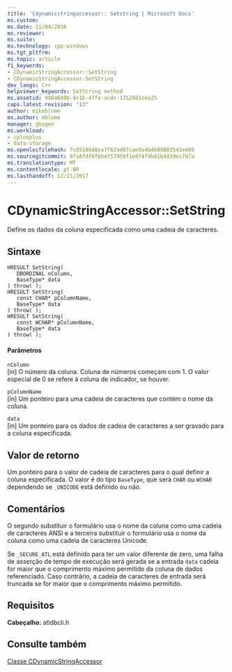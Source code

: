 ```yaml
---
title: 'Cdynamicstringaccessor:: Setstring | Microsoft Docs'
ms.custom: 
ms.date: 11/04/2016
ms.reviewer: 
ms.suite: 
ms.technology: cpp-windows
ms.tgt_pltfrm: 
ms.topic: article
f1_keywords:
- CDynamicStringAccessor::SetString
- CDynamicStringAccessor.SetString
dev_langs: C++
helpviewer_keywords: SetString method
ms.assetid: 94846d8b-4c1b-47fe-acdc-1752981cee25
caps.latest.revision: "13"
author: mikeblome
ms.author: mblome
manager: ghogen
ms.workload:
- cplusplus
- data-storage
ms.openlocfilehash: 7c05186d8ea7f62ad07cae9a4b4689083543e485
ms.sourcegitcommit: 8fa8fdf0fbb4f57950f1e8f4f9b81b4d39ec7d7a
ms.translationtype: MT
ms.contentlocale: pt-BR
ms.lasthandoff: 12/21/2017
---
```

# <a name="cdynamicstringaccessorsetstring"></a>CDynamicStringAccessor::SetString
Define os dados da coluna especificada como uma cadeia de caracteres.  
  
## <a name="syntax"></a>Sintaxe  
  
```  
HRESULT SetString(  
   DBORDINAL nColumn,  
   BaseType* data  
) throw( );  
HRESULT SetString(  
   const CHAR* pColumnName,  
   BaseType* data  
) throw( );  
HRESULT SetString(  
   const WCHAR* pColumnName,  
   BaseType* data  
) throw( );  
```  
  
#### <a name="parameters"></a>Parâmetros  
 `nColumn`  
 [in] O número da coluna. Coluna de números começam com 1. O valor especial de 0 se refere à coluna de indicador, se houver.  
  
 `pColumnName`  
 [in] Um ponteiro para uma cadeia de caracteres que contém o nome da coluna.  
  
 `data`  
 [in] Um ponteiro para os dados de cadeia de caracteres a ser gravado para a coluna especificada.  
  
## <a name="return-value"></a>Valor de retorno  
 Um ponteiro para o valor de cadeia de caracteres para o qual definir a coluna especificada. O valor é do tipo `BaseType`, que será `CHAR` ou `WCHAR` dependendo se `_UNICODE` está definido ou não.  
  
## <a name="remarks"></a>Comentários  
 O segundo substituir o formulário usa o nome da coluna como uma cadeia de caracteres ANSI e a terceira substituir o formulário usa o nome da coluna como uma cadeia de caracteres Unicode.  
  
 Se `_SECURE_ATL` está definido para ter um valor diferente de zero, uma falha de asserção de tempo de execução será gerada se a entrada `data` cadeia for maior que o comprimento máximo permitido da coluna de dados referenciado. Caso contrário, a cadeia de caracteres de entrada será truncada se for maior que o comprimento máximo permitido.  
  
## <a name="requirements"></a>Requisitos  
 **Cabeçalho:** atldbcli.h  
  
## <a name="see-also"></a>Consulte também  
 [Classe CDynamicStringAccessor](../../data/oledb/cdynamicstringaccessor-class.md)